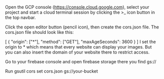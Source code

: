 Open the GCP console (https://console.cloud.google.com), select your project and start a cloud terminal session by clicking the >_ icon button in the top navbar.

Click the open editor button (pencil icon), then create the cors.json file. The cors.json file should look like this:

[
  {
    "origin": ["*"],
    "method": ["GET"],
    "maxAgeSeconds": 3600
  }
]
I set the origin to * which means that every website can display your images. But you can also insert the domain of your website there to restrict access.

Go to your firebase console and open firebase storage there you find gs://

Run gsutil cors set cors.json gs://your-bucket